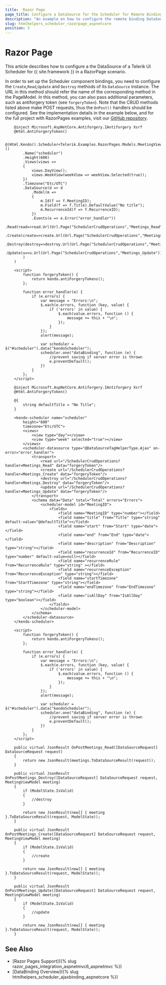 ```yaml
---
title:  Razor Page
page_title: Configure a DataSource for the Scheduler for Remote Binding in Razor Page.
description: "An example on how to configure the remote binding DataSource to populate the Telerik UI Scheduler component for {{ site.framework }} in a Razor Page using CRUD Operations."
slug: htmlhelpers_scheduler_razorpage_aspnetcore
position: 3
---
```


# Razor Page

This article describes how to configure a the DataSource of a Telerik UI Scheduler for {{ site.framework }} in a RazorPage scenario.

In order to set up the Scheduler component bindings, you need to configure the `Create`,`Read`,`Update` and `Destroy` methods of its `DataSource` instance. The URL in this method should refer the name of the corresponding method in the PageModel. In this method, you can also pass additional parameters, such as antiforgery token (see `forgeryToken`). Note that the CRUD methods listed above make POST requests, thus the `OnPost()` handlers should be configured. See the implementation details in the example below, and for the full project with RazorPages examples, visit our [GitHub repository](https://github.com/telerik/ui-for-aspnet-core-examples/tree/master/Telerik.Examples.RazorPages).

```tab-HtmlHelper(csthml)        
    @inject Microsoft.AspNetCore.Antiforgery.IAntiforgery Xsrf
    @Html.AntiForgeryToken()

    @(Html.Kendo().Scheduler<Telerik.Examples.RazorPages.Models.MeetingViewModel>()
        .Name("scheduler")
        .Height(600)
        .Views(views =>
        {
            views.DayView();
            views.WeekView(weekView => weekView.Selected(true));
        })
        .Timezone("Etc/UTC")
        .DataSource(d => d
            .Model(m =>
            {
                m.Id(f => f.MeetingID);
                m.Field(f => f.Title).DefaultValue("No title");
                m.RecurrenceId(f => f.RecurrenceID);
            })
            .Events(e => e.Error("error_handler"))
            .Read(read=>read.Url(Url.Page("SchedulerCrudOperations","Meetings_Read")).Data("forgeryToken"))
            .Create(create=>create.Url(Url.Page("SchedulerCrudOperations","Meetings_Create")).Data("forgeryToken"))
            .Destroy(destroy=>destroy.Url(Url.Page("SchedulerCrudOperations","Meetings_Destroy")).Data("forgeryToken"))
            .Update(u=>u.Url(Url.Page("SchedulerCrudOperations","Meetings_Update")).Data("forgeryToken"))
        )
    )

    <script>
        function forgeryToken() {
            return kendo.antiForgeryTokens();
        };

        function error_handler(e) {
            if (e.errors) {
                var message = "Errors:\n";
                $.each(e.errors, function (key, value) {
                    if ('errors' in value) {
                        $.each(value.errors, function () {
                            message += this + "\n";
                        });
                    }
                });
                alert(message);

                var scheduler = $("#scheduler").data("kendoScheduler");
                scheduler.one("dataBinding", function (e) {
                    //prevent saving if server error is thrown
                    e.preventDefault();
                })
            }
        };
    </script>
```
```tab-TagHelper(csthml)  
    @inject Microsoft.AspNetCore.Antiforgery.IAntiforgery Xsrf
    @Html.AntiForgeryToken()

    @{
        string defaultTitle = "No Title";
    }

    <kendo-scheduler name="scheduler"
        height="600"
        timezone="Etc/UTC">
        <views>
            <view type="day"></view>
            <view type="week" selected="true"></view>
        </views>
        <scheduler-datasource type="@DataSourceTagHelperType.Ajax" on-error="error_handler">
            <transport>
                <read url="/SchedulerCrudOperations?handler=Meetings_Read" data="forgeryToken"/>
                <create url="/SchedulerCrudOperations?handler=Meetings_Create" data="forgeryToken"/>
                <destroy url="/SchedulerCrudOperations?handler=Meetings_Destroy" data="forgeryToken"/>
                <update url="/SchedulerCrudOperations?handler=Meetings_Update" data="forgeryToken"/>
            </transport>
            <schema data="Data" total="Total" errors="Errors">
                <scheduler-model id="MeetingID">
                    <fields>
                        <field name="MeetingID" type="number"></field>
                        <field name="title" from="Title" type="string" default-value="@defaultTitle"></field>
                        <field name="start" from="Start" type="date"></field>
                        <field name="end" from="End" type="date"></field>
                        <field name="description" from="Description" type="string"></field>
                        <field name="recurrenceId" from="RecurrenceID" type="number" default-value=null></field>
                        <field name="recurrenceRule" from="RecurrenceRule" type="string" ></field>
                        <field name="recurrenceException" from="RecurrenceException" type="string"></field>
                        <field name="startTimezone" from="StartTimezone" type="string"></field>
                        <field name="endTimezone" from="EndTimezone" type="string"></field>
                        <field name="isAllDay" from="IsAllDay" type="boolean"></field>
                    </fields>
                </scheduler-model>
            </schema>
        </scheduler-datasource>
    </kendo-scheduler>

    <script>
        function forgeryToken() {
            return kendo.antiForgeryTokens();
        };

        function error_handler(e) {
            if (e.errors) {
                var message = "Errors:\n";
                $.each(e.errors, function (key, value) {
                    if ('errors' in value) {
                        $.each(value.errors, function () {
                            message += this + "\n";
                        });
                    }
                });
                alert(message);

                var scheduler = $("#scheduler").data("kendoScheduler");
                scheduler.one("dataBinding", function (e) {
                    //prevent saving if server error is thrown
                    e.preventDefault();
                })
            }
        };
    </script>
```
```tab-PageModel(cshtml.cs)
    public virtual JsonResult OnPostMeetings_Read([DataSourceRequest] DataSourceRequest request)
    {
        return new JsonResult(meetings.ToDataSourceResult(request));
    }

    public virtual JsonResult OnPostMeetings_Destroy([DataSourceRequest] DataSourceRequest request, MeetingViewModel meeting)
    {
        if (ModelState.IsValid)
        {
            //destroy
        }

        return new JsonResult(new[] { meeting }.ToDataSourceResult(request, ModelState));
    }

    public virtual JsonResult OnPostMeetings_Create([DataSourceRequest] DataSourceRequest request, MeetingViewModel meeting)
    {
        if (ModelState.IsValid)
        {
            //create
        }

        return new JsonResult(new[] { meeting }.ToDataSourceResult(request, ModelState));
    }

    public virtual JsonResult OnPostMeetings_Update([DataSourceRequest] DataSourceRequest request, MeetingViewModel meeting)
    {
        if (ModelState.IsValid)
        {
            //update
        }

        return new JsonResult(new[] { meeting }.ToDataSourceResult(request, ModelState));
    }
```

## See Also

* [Razor Pages Support]({% slug razor_pages_integration_aspnetmvc6_aspnetmvc %})
* [DataBinding Overview]({% slug htmlhelpers_scheduler_ajaxbinding_aspnetcore %})
